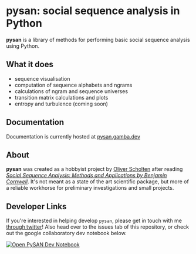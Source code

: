 # **pysan**: social sequence analysis in Python

**pysan** is a library of methods for performing basic social sequence analysis using Python.

## What it does
- sequence visualisation
- computation of sequence alphabets and ngrams
- calculations of ngram and sequence universes
- transition matrix calculations and plots
- entropy and turbulence (coming soon)

## Documentation
Documentation is currently hosted at [pysan.gamba.dev](https://pysan.gamba.dev)

## About
**pysan** was created as a hobbyist project by [Oliver Scholten](https://twitter.com/ojscholten) after reading *[Social Sequence Analysis: Methods and Applications by Benjamin Cornwell](https://www.cambridge.org/core/books/social-sequence-analysis/3AC786DA3C99EB8795C7271BB350CB88)*. It's not meant as a state of the art scientific package, but more of a reliable workhorse for preliminary investigations and small projects.

## Developer Links
If you're interested in helping develop `pysan`, please get in touch with me [through twitter](https://twitter.com/ojscholten)! Also head over to the issues tab of this repository, or check out the google collaboratory dev notebook below.

[![Open PySAN Dev Notebook](https://colab.research.google.com/assets/colab-badge.svg)](https://colab.research.google.com/github/pysan-dev/pysan/blob/master/docs/notebooks/pysan_dev.ipynb)
